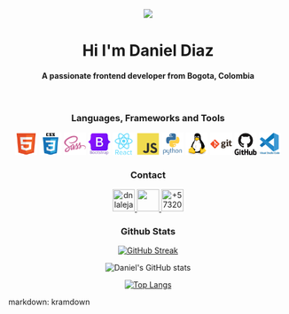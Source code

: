 <div id="header" align="center">
    <img src="https://media.giphy.com/media/qgQUggAC3Pfv687qPC/giphy.gif" width="150px">
    <h1> Hi I'm Daniel Diaz</h1>
    <h4>A passionate frontend developer from Bogota, Colombia</h3>
</div>
<br/>
<div id="languages">
    <div align="center">
      <h3>Languages, Frameworks and Tools</h3>
        <img src="https://github.com/devicons/devicon/blob/master/icons/html5/html5-original.svg" title="HTML" width="40" height="40">
        <img src="https://github.com/devicons/devicon/blob/master/icons/css3/css3-original-wordmark.svg" title="CSS" width="40" height="40">
        <img src="https://github.com/devicons/devicon/blob/master/icons/sass/sass-original.svg" title="SASS" width="40" height="40">
        <img src="https://github.com/devicons/devicon/blob/master/icons/bootstrap/bootstrap-original-wordmark.svg" title="bootstrap" width="40" height="40">
        <img src="https://github.com/devicons/devicon/blob/master/icons/react/react-original-wordmark.svg" title="React" width="40" height="40">
        <img src="https://github.com/devicons/devicon/blob/master/icons/javascript/javascript-original.svg" title="javascript" width="40" height="40">
        <img src="https://github.com/devicons/devicon/blob/master/icons/python/python-original-wordmark.svg" title="python" width="40" height="40">
        <img src="https://github.com/devicons/devicon/blob/master/icons/linux/linux-original.svg" title="linux" width="40" height="40">
        <img src="https://github.com/devicons/devicon/blob/master/icons/git/git-original-wordmark.svg" title="git" width="40" height="40">
        <img src="https://github.com/devicons/devicon/blob/master/icons/github/github-original-wordmark.svg" title="github" width="40" height="40">
        <img src="https://github.com/devicons/devicon/blob/master/icons/vscode/vscode-original-wordmark.svg" title="visual" width="40" height="40">
    </div>
</div>

<div id="contact">
        <div align="center">
        <h3>Contact</h3>
        <a href="mailto:dnlalejandro1@gmail.com" target="_blank">
            <img src="https://cdn-icons-png.flaticon.com/512/732/732200.png" width="40" height="40" title="dnlalejandro1@gmail.com">
        </a>
        <a href="https://www.linkedin.com/in/daniel-alejandro-diaz-mideros-87096b200/" target="_blank">
            <img src="https://cdn-icons-png.flaticon.com/512/3536/3536505.png" width="40" height="40">
        </a>
        <a href="tel:+573202595869" target="_blank">
            <img src="https://cdn-icons-png.flaticon.com/512/3670/3670051.png" width="40" height="40" title="+573202595869">
        </a>
    </div>
</div>
<div id="stats">
  <div align="center">
  <h3>Github Stats</h3>
  
[![GitHub Streak](http://github-readme-streak-stats.herokuapp.com?user=DnlAlejandro&theme=tokyonight&date_format=j%20M%5B%20Y%5D)](https://git.io/streak-stats)  

![Daniel's GitHub stats](https://github-readme-stats.vercel.app/api?username=DnlAlejandro&show_icons=true&theme=tokyonight)
  
[![Top Langs](https://github-readme-stats.vercel.app/api/top-langs/?username=DnlAlejandro&theme=tokyonight&layout=compact)](https://github.com/anuraghazra/github-readme-stats)
    
  </div>
</div>
markdown: kramdown
  

